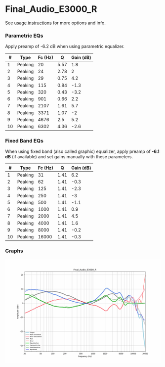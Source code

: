 # Final_Audio_E3000_R
See [usage instructions](https://github.com/jaakkopasanen/AutoEq#usage) for more options and info.

### Parametric EQs
Apply preamp of -6.2 dB when using parametric equalizer.

|   # | Type    |   Fc (Hz) |    Q |   Gain (dB) |
|-----|---------|-----------|------|-------------|
|   1 | Peaking |        20 | 5.57 |         1.8 |
|   2 | Peaking |        24 | 2.78 |         2   |
|   3 | Peaking |        29 | 0.75 |         4.2 |
|   4 | Peaking |       115 | 0.84 |        -1.3 |
|   5 | Peaking |       320 | 0.43 |        -3.2 |
|   6 | Peaking |       901 | 0.66 |         2.2 |
|   7 | Peaking |      2107 | 1.61 |         5.7 |
|   8 | Peaking |      3371 | 1.07 |        -2   |
|   9 | Peaking |      4676 | 2.5  |         5.2 |
|  10 | Peaking |      6302 | 4.36 |        -2.6 |

### Fixed Band EQs
When using fixed band (also called graphic) equalizer, apply preamp of **-6.1 dB** (if available) and set gains manually with these parameters.

|   # | Type    |   Fc (Hz) |    Q |   Gain (dB) |
|-----|---------|-----------|------|-------------|
|   1 | Peaking |        31 | 1.41 |         6.2 |
|   2 | Peaking |        62 | 1.41 |        -0.3 |
|   3 | Peaking |       125 | 1.41 |        -2.3 |
|   4 | Peaking |       250 | 1.41 |        -3   |
|   5 | Peaking |       500 | 1.41 |        -1.1 |
|   6 | Peaking |      1000 | 1.41 |         0.9 |
|   7 | Peaking |      2000 | 1.41 |         4.5 |
|   8 | Peaking |      4000 | 1.41 |         1.6 |
|   9 | Peaking |      8000 | 1.41 |        -0.2 |
|  10 | Peaking |     16000 | 1.41 |        -0.3 |

### Graphs
![](./Final_Audio_E3000_R.png)
